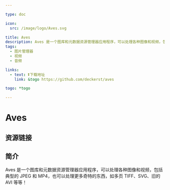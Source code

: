 ```yaml
---

type: doc

icon:
  src: /image/logo/Aves.svg

title: Aves
description: Aves 是一个图库和元数据资源管理器应用程序，可以处理各种图像和视频，包括典型的 JPEG 和 MP4，也可以处理更多奇特的东西，如多页 TIFF、SVG、旧的 AVI 等等！
tags:
  - 图片管理器
  - 视频
  - 音频

links:
  - text: ⏬下载地址
    link: &togo https://github.com/deckerst/aves

togo: *togo

---
```


<ShowLogo />

# Aves

<ShowTags />

<ShowBreadcrumb />

## 资源链接

<ShowLinks />

## 简介

Aves 是一个图库和元数据资源管理器应用程序，可以处理各种图像和视频，包括典型的 JPEG 和 MP4，也可以处理更多奇特的东西，如多页 TIFF、SVG、旧的 AVI 等等！
